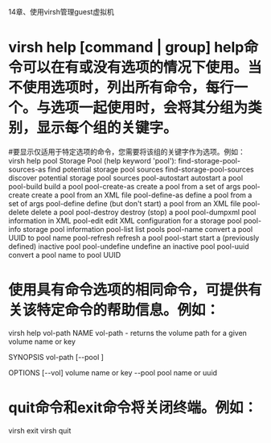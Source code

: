 14章、使用virsh管理guest虚拟机

# virsh help [command | group] help命令可以在有或没有选项的情况下使用。当不使用选项时，列出所有命令，每行一个。与选项一起使用时，会将其分组为类别，显示每个组的关键字。

#要显示仅适用于特定选项的命令，您需要将该组的关键字作为选项。例如：
virsh help pool
 Storage Pool (help keyword 'pool'):
    find-storage-pool-sources-as   find potential storage pool sources
    find-storage-pool-sources      discover potential storage pool sources
    pool-autostart                 autostart a pool
    pool-build                     build a pool
    pool-create-as                 create a pool from a set of args
    pool-create                    create a pool from an XML file
    pool-define-as                 define a pool from a set of args
    pool-define                    define (but don't start) a pool from an XML file
    pool-delete                    delete a pool
    pool-destroy                   destroy (stop) a pool
    pool-dumpxml                   pool information in XML
    pool-edit                      edit XML configuration for a storage pool
    pool-info                      storage pool information
    pool-list                      list pools
    pool-name                      convert a pool UUID to pool name
    pool-refresh                   refresh a pool
    pool-start                     start a (previously defined) inactive pool
    pool-undefine                  undefine an inactive pool
    pool-uuid                      convert a pool name to pool UUID

# 使用具有命令选项的相同命令，可提供有关该特定命令的帮助信息。例如：
virsh help vol-path
  NAME
    vol-path - returns the volume path for a given volume name or key

  SYNOPSIS
    vol-path <vol> [--pool <string>]

  OPTIONS
    [--vol] <string>  volume name or key
    --pool <string>  pool name or uuid

# quit命令和exit命令将关闭终端。例如：
virsh exit
virsh quit

#